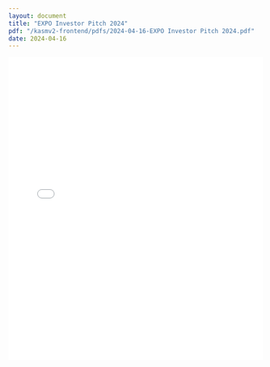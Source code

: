 ```yaml
---
layout: document
title: "EXPO Investor Pitch 2024"
pdf: "/kasmv2-frontend/pdfs/2024-04-16-EXPO Investor Pitch 2024.pdf"
date: 2024-04-16
---
```


<embed src="{{ page.pdf }}" width="100%" height="600px" type="application/pdf">
